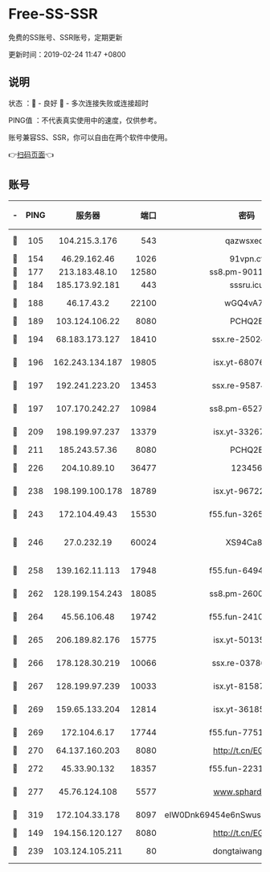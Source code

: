 # Free-SS-SSR

免费的SS账号、SSR账号，定期更新

更新时间：2019-02-24 11:47 +0800

## 说明

状态     ：🙂 - 良好 🙁 - 多次连接失败或连接超时

PING值   ：不代表真实使用中的速度，仅供参考。

账号兼容SS、SSR，你可以自由在两个软件中使用。

👉[扫码页面](https://liesauer.github.io/free-ss-ssr.github.io/)👈

## 账号

|-|PING|服务器|端口|密码|加密方式|区域|
|:----:|:----:|:-----:|-----:|:----:|:----:|:----:|
|🙂|105|104.215.3.176|543|qazwsxedc|aes-256-gcm|JP|
|🙂|154|46.29.162.46|1026|91vpn.cf|rc4-md5|RU|
|🙂|177|213.183.48.10|12580|ss8.pm-90110063|rc4-md5|RU|
|🙂|184|185.173.92.181|443|sssru.icu|rc4-md5|RU|
|🙂|188|46.17.43.2|22100|wGQ4vA7D|aes-256-gcm|RU|
|🙂|189|103.124.106.22|8080|PCHQ2E|rc4-md5|US|
|🙂|194|68.183.173.127|18410|ssx.re-25024639|aes-256-cfb|US|
|🙂|196|162.243.134.187|19805|isx.yt-68076091|aes-256-cfb|US|
|🙂|197|192.241.223.20|13453|ssx.re-95874126|aes-256-cfb|US|
|🙂|197|107.170.242.27|10984|ss8.pm-65278892|aes-256-cfb|US|
|🙂|209|198.199.97.237|13379|isx.yt-33267652|aes-256-cfb|US|
|🙂|211|185.243.57.36|8080|PCHQ2E|rc4-md5|US|
|🙂|226|204.10.89.10|36477|123456|aes-256-cfb|US|
|🙂|238|198.199.100.178|18789|isx.yt-96722756|aes-256-cfb|US|
|🙂|243|172.104.49.43|15530|f55.fun-32654062|aes-256-cfb|SG|
|🙂|246|27.0.232.19|60024|XS94Ca8K|xchacha20-ietf-poly1305|HK|
|🙂|258|139.162.11.113|17948|f55.fun-64941452|aes-256-cfb|SG|
|🙂|262|128.199.154.243|18085|ss8.pm-26006115|aes-256-cfb|SG|
|🙂|264|45.56.106.48|19742|f55.fun-24105973|aes-256-cfb|US|
|🙂|265|206.189.82.176|15775|isx.yt-50135152|aes-256-cfb|SG|
|🙂|266|178.128.30.219|10066|ssx.re-03786233|aes-256-cfb|SG|
|🙂|267|128.199.97.239|10033|isx.yt-81587918|aes-256-cfb|SG|
|🙂|269|159.65.133.204|12814|isx.yt-36185049|aes-256-cfb|SG|
|🙂|269|172.104.6.17|17744|f55.fun-77515486|aes-256-cfb|US|
|🙂|270|64.137.160.203|8080|http://t.cn/EGJIyrl|rc4-md5|CA|
|🙂|272|45.33.90.132|18357|f55.fun-22315113|aes-256-cfb|US|
|🙂|277|45.76.124.108|5577|www.sphard.com|aes-256-cfb|AU|
|🙂|319|172.104.33.178|8097|eIW0Dnk69454e6nSwuspv9DmS201tQ0D|aes-256-cfb|SG|
|🙂|149|194.156.120.127|8080|http://t.cn/EGJIyrl|rc4-md5|RU|
|🙂|239|103.124.105.211|80|dongtaiwang.com|aes-256-cfb|US|
